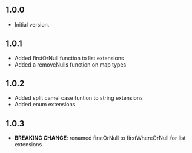 ## 1.0.0

- Initial version.

## 1.0.1

- Added firstOrNull function to list extensions
- Added a removeNulls function on map types

## 1.0.2

- Added split camel case funtion to string extensions
- Added enum extensions

## 1.0.3

- **BREAKING CHANGE**: renamed firstOrNull to firstWhereOrNull for list extensions
